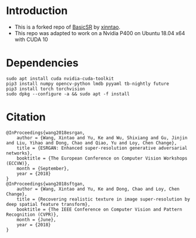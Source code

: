 # Introduction

- This is a forked repo of [BasicSR](https://github.com/xinntao/BasicSR) by [xinntao](https://github.com/xinntao).
- This repo was adapted to work on a Nvidia P400 on Ubuntu 18.04 x64 with CUDA 10

# Dependencies
```
sudo apt install cuda nvidia-cuda-toolkit
pip3 install numpy opencv-python lmdb pyyaml tb-nightly future
pip3 install torch torchvision
sudo dpkg --configure -a && sudo apt -f install
```

# Citation

    @InProceedings{wang2018esrgan,
        author = {Wang, Xintao and Yu, Ke and Wu, Shixiang and Gu, Jinjin and Liu, Yihao and Dong, Chao and Qiao, Yu and Loy, Chen Change},
        title = {ESRGAN: Enhanced super-resolution generative adversarial networks},
        booktitle = {The European Conference on Computer Vision Workshops (ECCVW)},
        month = {September},
        year = {2018}
    }
    @InProceedings{wang2018sftgan,
        author = {Wang, Xintao and Yu, Ke and Dong, Chao and Loy, Chen Change},
        title = {Recovering realistic texture in image super-resolution by deep spatial feature transform},
        booktitle = {The IEEE Conference on Computer Vision and Pattern Recognition (CVPR)},
        month = {June},
        year = {2018}
    }
